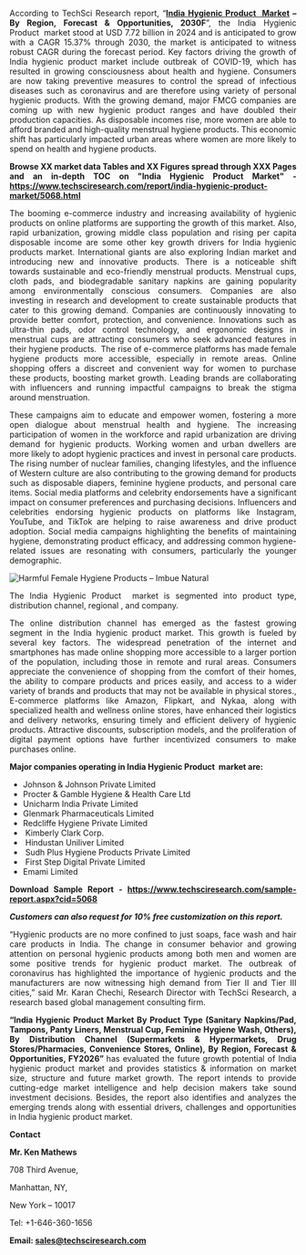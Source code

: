 <p style="text-align: justify;">According to TechSci Research report, “<a href="https://www.techsciresearch.com/report/india-hygienic-product-market/5068.html"><b>India </b><b>Hygienic Product </b></a><b><a href="https://www.techsciresearch.com/report/india-hygienic-product-market/5068.html"> Market</a> – By Region, Forecast &amp; Opportunities, 2030F</b>”, the India Hygienic Product  market stood at USD 7.72 billion in 2024 and is anticipated to grow with a CAGR 15.37% through 2030, the market is anticipated to witness robust CAGR during the forecast period. Key factors driving the growth of India hygienic product market include outbreak of COVID-19, which has resulted in growing consciousness about health and hygiene. Consumers are now taking preventive measures to control the spread of infectious diseases such as coronavirus and are therefore using variety of personal hygienic products. With the growing demand, major FMCG companies are coming up with new hygienic product ranges and have doubled their production capacities. As disposable incomes rise, more women are able to afford branded and high-quality menstrual hygiene products. This economic shift has particularly impacted urban areas where women are more likely to spend on health and hygiene products.</p>
<p style="text-align: justify;"><strong>Browse XX market data Tables and XX Figures spread through XXX Pages and an in-depth TOC on "India Hygienic Product Market" - <a href="https://www.techsciresearch.com/report/india-hygienic-product-market/5068.html">https://www.techsciresearch.com/report/india-hygienic-product-market/5068.html</a></strong></p>
<p style="text-align: justify;">The booming e-commerce industry and increasing availability of hygienic products on online platforms are supporting the growth of this market. Also, rapid urbanization, growing middle class population and rising per capita disposable income are some other key growth drivers for India hygienic products market. International giants are also exploring Indian market and introducing new and innovative products. There is a noticeable shift towards sustainable and eco-friendly menstrual products. Menstrual cups, cloth pads, and biodegradable sanitary napkins are gaining popularity among environmentally conscious consumers. Companies are also investing in research and development to create sustainable products that cater to this growing demand. Companies are continuously innovating to provide better comfort, protection, and convenience. Innovations such as ultra-thin pads, odor control technology, and ergonomic designs in menstrual cups are attracting consumers who seek advanced features in their hygiene products.  The rise of e-commerce platforms has made female hygiene products more accessible, especially in remote areas. Online shopping offers a discreet and convenient way for women to purchase these products, boosting market growth. Leading brands are collaborating with influencers and running impactful campaigns to break the stigma around menstruation.</p>
<p style="text-align: justify;">These campaigns aim to educate and empower women, fostering a more open dialogue about menstrual health and hygiene. The increasing participation of women in the workforce and rapid urbanization are driving demand for hygienic products. Working women and urban dwellers are more likely to adopt hygienic practices and invest in personal care products. The rising number of nuclear families, changing lifestyles, and the influence of Western culture are also contributing to the growing demand for products such as disposable diapers, feminine hygiene products, and personal care items. Social media platforms and celebrity endorsements have a significant impact on consumer preferences and purchasing decisions. Influencers and celebrities endorsing hygienic products on platforms like Instagram, YouTube, and TikTok are helping to raise awareness and drive product adoption. Social media campaigns highlighting the benefits of maintaining hygiene, demonstrating product efficacy, and addressing common hygiene-related issues are resonating with consumers, particularly the younger demographic.</p>
<p style="text-align: justify;"><img class="aligncenter" src="https://cdn.shopify.com/s/files/1/0560/7348/6504/articles/harmful_female_hygiene_products-2_609x_f9911680-dfe7-43f1-87f1-cd7d00075b09_1200x1200.png?v=1634793466" alt="Harmful Female Hygiene Products – Imbue Natural" /></p>
<p style="text-align: justify;">The India Hygienic Product  market is segmented into product type, distribution channel, regional , and company.</p>
<p style="text-align: justify;">The online distribution channel has emerged as the fastest growing segment in the India hygienic product market. This growth is fueled by several key factors. The widespread penetration of the internet and smartphones has made online shopping more accessible to a larger portion of the population, including those in remote and rural areas. Consumers appreciate the convenience of shopping from the comfort of their homes, the ability to compare products and prices easily, and access to a wider variety of brands and products that may not be available in physical stores., E-commerce platforms like Amazon, Flipkart, and Nykaa, along with specialized health and wellness online stores, have enhanced their logistics and delivery networks, ensuring timely and efficient delivery of hygienic products. Attractive discounts, subscription models, and the proliferation of digital payment options have further incentivized consumers to make purchases online.</p>
<p style="text-align: justify;"><b>Major companies operating in India </b><b>Hygienic Product </b><b> market are:</b></p>

<ul style="text-align: justify;">
 	<li>Johnson &amp; Johnson Private Limited</li>
 	<li>Procter &amp; Gamble Hygiene &amp; Health Care Ltd</li>
 	<li>Unicharm India Private Limited</li>
 	<li>Glenmark Pharmaceuticals Limited</li>
 	<li>Redcliffe Hygiene Private Limited</li>
 	<li> Kimberly Clark Corp.</li>
 	<li> Hindustan Uniliver Limited</li>
 	<li> Sudh Plus Hygiene Products Private Limited</li>
 	<li> First Step Digital Private Limited</li>
 	<li>Emami Limited</li>
</ul>
<p style="text-align: justify;"><strong>Download Sample Report - <a href="https://www.techsciresearch.com/sample-report.aspx?cid=5068">https://www.techsciresearch.com/sample-report.aspx?cid=5068</a></strong></p>
<p style="text-align: justify;"><b><strong><em>Customers can also request for 10% free customization on this report.</em></strong></b></p>
<p style="text-align: justify;">“Hygienic products are no more confined to just soaps, face wash and hair care products in India. The change in consumer behavior and growing attention on personal hygienic products among both men and women are some positive trends for hygienic product market. The outbreak of coronavirus has highlighted the importance of hygienic products and the manufacturers are now witnessing high demand from Tier II and Tier III cities,” said Mr. Karan Chechi, Research Director with TechSci Research, a research based global management consulting firm.</p>
<p style="text-align: justify;"><b><strong>“India Hygienic Product Market By Product Type (Sanitary Napkins/Pad, Tampons, Panty Liners, Menstrual Cup, Feminine Hygiene Wash, Others), By Distribution Channel (Supermarkets &amp; Hypermarkets, Drug Stores/Pharmacies, Convenience Stores, Online), By Region, Forecast &amp; Opportunities, FY2026</strong></b><b><strong>”</strong></b><b><strong> </strong></b>has evaluated the future growth potential of India hygienic product market and provides statistics &amp; information on market size, structure and future market growth. The report intends to provide cutting-edge market intelligence and help decision makers take sound investment decisions. Besides, the report also identifies and analyzes the emerging trends along with essential drivers, challenges and opportunities in India hygienic product market.</p>
<p style="text-align: justify;"><b><strong>Contact</strong></b></p>
<p style="text-align: justify;"><b><strong>Mr. Ken Mathews</strong></b></p>
<p style="text-align: justify;">708 Third Avenue,</p>
<p style="text-align: justify;">Manhattan, NY,</p>
<p style="text-align: justify;">New York – 10017</p>
<p style="text-align: justify;">Tel: +1-646-360-1656</p>
<p style="text-align: justify;"><b><strong>Email: <a href="mailto:sales@techsciresearch.com">sales@techsciresearch.com</a></strong></b></p>
